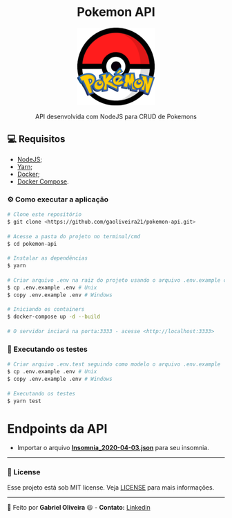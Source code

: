 <h1 align="center">Pokemon API</h1>
<p align="center">
  <img src="./.github/pokemon-icon.png">
</p>

<p align="center">API desenvolvida com NodeJS para CRUD de Pokemons</p>

## :computer: Requisitos

- [NodeJS](https://nodejs.org/en/);
- [Yarn](https://classic.yarnpkg.com/pt-BR/docs/install/#debian-stable);
- [Docker](https://docs.docker.com/get-docker/);
- [Docker Compose](https://docs.docker.com/compose/install/).

### ⚙️ Como executar a aplicação

```bash
# Clone este repositório
$ git clone <https://github.com/gaoliveira21/pokemon-api.git>

# Acesse a pasta do projeto no terminal/cmd
$ cd pokemon-api

# Instalar as dependências
$ yarn

# Criar arquivo .env na raiz do projeto usando o arquivo .env.example como modelo
$ cp .env.example .env # Unix
$ copy .env.example .env # Windows

# Iniciando os containers
$ docker-compose up -d --build

# O servidor inciará na porta:3333 - acesse <http://localhost:3333>
```

### :wrench: Executando os testes

```bash
# Criar arquivo .env.test seguindo como modelo o arquivo .env.example
$ cp .env.example .env # Unix
$ copy .env.example .env # Windows

# Executando os testes
$ yarn test
```

# Endpoints da API

- Importar o arquivo **[Insomnia_2020-04-03.json](https://github.com/gaoliveira21/pokemon-api/tree/master/docs)** para seu insomnia.

---

### :memo: License
Esse projeto está sob MIT license. Veja [LICENSE](https://github.com/gaoliveira21/bootcamp-gostack-fastfeet-api/blob/master/LICENSE.md) para mais informações.

---

:construction_worker: Feito por **Gabriel Oliveira** :smiley: - **Contato:** <a href="https://www.linkedin.com/in/gabriel-jos%C3%A9-de-oliveira-633962197/">Linkedin</a>
